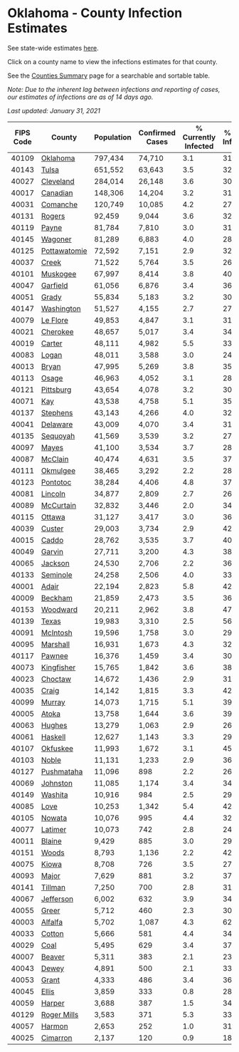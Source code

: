 # Oklahoma - County Infection Estimates

See state-wide estimates [here](/infections/us-ok).

Click on a county name to view the infections estimates for that county.

See the [Counties Summary](/infections/summary-counties) page for a searchable and sortable table.

*Note: Due to the inherent lag between infections and reporting of cases, our estimates of infections are as of 14 days ago.*

*Last updated: January 31, 2021*

|   FIPS Code |                       County |   Population |   Confirmed Cases |   % Currently Infected |   % Total Infected |
|-------------|------------------------------|--------------|-------------------|------------------------|--------------------|
|       40109 |         [Oklahoma](oklahoma) |      797,434 |            74,710 |                    3.1 |               31.2 |
|       40143 |               [Tulsa](tulsa) |      651,552 |            63,643 |                    3.5 |               32.4 |
|       40027 |       [Cleveland](cleveland) |      284,014 |            26,148 |                    3.6 |               30.7 |
|       40017 |         [Canadian](canadian) |      148,306 |            14,204 |                    3.2 |               31.5 |
|       40031 |         [Comanche](comanche) |      120,749 |            10,085 |                    4.2 |               27.1 |
|       40131 |             [Rogers](rogers) |       92,459 |             9,044 |                    3.6 |               32.0 |
|       40119 |               [Payne](payne) |       81,784 |             7,810 |                    3.0 |               31.5 |
|       40145 |           [Wagoner](wagoner) |       81,289 |             6,883 |                    4.0 |               28.0 |
|       40125 | [Pottawatomie](pottawatomie) |       72,592 |             7,151 |                    2.9 |               32.3 |
|       40037 |               [Creek](creek) |       71,522 |             5,764 |                    3.5 |               26.8 |
|       40101 |         [Muskogee](muskogee) |       67,997 |             8,414 |                    3.8 |               40.7 |
|       40047 |         [Garfield](garfield) |       61,056 |             6,876 |                    3.4 |               36.6 |
|       40051 |               [Grady](grady) |       55,834 |             5,183 |                    3.2 |               30.5 |
|       40147 |     [Washington](washington) |       51,527 |             4,155 |                    2.7 |               27.5 |
|       40079 |         [Le Flore](le-flore) |       49,853 |             4,847 |                    3.1 |               31.3 |
|       40021 |         [Cherokee](cherokee) |       48,657 |             5,017 |                    3.4 |               34.1 |
|       40019 |             [Carter](carter) |       48,111 |             4,982 |                    5.5 |               33.4 |
|       40083 |               [Logan](logan) |       48,011 |             3,588 |                    3.0 |               24.4 |
|       40013 |               [Bryan](bryan) |       47,995 |             5,269 |                    3.8 |               35.8 |
|       40113 |               [Osage](osage) |       46,963 |             4,052 |                    3.1 |               28.8 |
|       40121 |       [Pittsburg](pittsburg) |       43,654 |             4,078 |                    3.2 |               30.5 |
|       40071 |                   [Kay](kay) |       43,538 |             4,758 |                    5.1 |               35.9 |
|       40137 |         [Stephens](stephens) |       43,143 |             4,266 |                    4.0 |               32.1 |
|       40041 |         [Delaware](delaware) |       43,009 |             4,070 |                    3.4 |               31.4 |
|       40135 |         [Sequoyah](sequoyah) |       41,569 |             3,539 |                    3.2 |               27.8 |
|       40097 |               [Mayes](mayes) |       41,100 |             3,534 |                    3.7 |               28.1 |
|       40087 |           [McClain](mcclain) |       40,474 |             4,631 |                    3.5 |               37.3 |
|       40111 |         [Okmulgee](okmulgee) |       38,465 |             3,292 |                    2.2 |               28.4 |
|       40123 |         [Pontotoc](pontotoc) |       38,284 |             4,406 |                    4.8 |               37.2 |
|       40081 |           [Lincoln](lincoln) |       34,877 |             2,809 |                    2.7 |               26.3 |
|       40089 |       [McCurtain](mccurtain) |       32,832 |             3,446 |                    2.0 |               34.9 |
|       40115 |             [Ottawa](ottawa) |       31,127 |             3,417 |                    3.0 |               36.6 |
|       40039 |             [Custer](custer) |       29,003 |             3,734 |                    2.9 |               42.1 |
|       40015 |               [Caddo](caddo) |       28,762 |             3,535 |                    3.7 |               40.6 |
|       40049 |             [Garvin](garvin) |       27,711 |             3,200 |                    4.3 |               38.0 |
|       40065 |           [Jackson](jackson) |       24,530 |             2,706 |                    2.2 |               36.9 |
|       40133 |         [Seminole](seminole) |       24,258 |             2,506 |                    4.0 |               33.6 |
|       40001 |               [Adair](adair) |       22,194 |             2,823 |                    5.8 |               42.0 |
|       40009 |           [Beckham](beckham) |       21,859 |             2,473 |                    3.5 |               36.6 |
|       40153 |         [Woodward](woodward) |       20,211 |             2,962 |                    3.8 |               47.9 |
|       40139 |               [Texas](texas) |       19,983 |             3,310 |                    2.5 |               56.1 |
|       40091 |         [McIntosh](mcintosh) |       19,596 |             1,758 |                    3.0 |               29.4 |
|       40095 |         [Marshall](marshall) |       16,931 |             1,673 |                    4.3 |               32.0 |
|       40117 |             [Pawnee](pawnee) |       16,376 |             1,459 |                    3.4 |               30.3 |
|       40073 |     [Kingfisher](kingfisher) |       15,765 |             1,842 |                    3.6 |               38.4 |
|       40023 |           [Choctaw](choctaw) |       14,672 |             1,436 |                    2.9 |               31.9 |
|       40035 |               [Craig](craig) |       14,142 |             1,815 |                    3.3 |               42.1 |
|       40099 |             [Murray](murray) |       14,073 |             1,715 |                    5.1 |               39.3 |
|       40005 |               [Atoka](atoka) |       13,758 |             1,644 |                    3.6 |               39.1 |
|       40063 |             [Hughes](hughes) |       13,279 |             1,063 |                    2.9 |               26.1 |
|       40061 |           [Haskell](haskell) |       12,627 |             1,143 |                    3.3 |               29.6 |
|       40107 |         [Okfuskee](okfuskee) |       11,993 |             1,672 |                    3.1 |               45.1 |
|       40103 |               [Noble](noble) |       11,131 |             1,233 |                    2.9 |               36.7 |
|       40127 |     [Pushmataha](pushmataha) |       11,096 |               898 |                    2.2 |               26.3 |
|       40069 |         [Johnston](johnston) |       11,085 |             1,174 |                    3.4 |               34.4 |
|       40149 |           [Washita](washita) |       10,916 |               984 |                    2.5 |               29.4 |
|       40085 |                 [Love](love) |       10,253 |             1,342 |                    5.4 |               42.8 |
|       40105 |             [Nowata](nowata) |       10,076 |               995 |                    4.4 |               32.9 |
|       40077 |           [Latimer](latimer) |       10,073 |               742 |                    2.8 |               24.2 |
|       40011 |             [Blaine](blaine) |        9,429 |               885 |                    3.0 |               29.9 |
|       40151 |               [Woods](woods) |        8,793 |             1,136 |                    2.2 |               42.4 |
|       40075 |               [Kiowa](kiowa) |        8,708 |               726 |                    3.5 |               27.3 |
|       40093 |               [Major](major) |        7,629 |               881 |                    3.2 |               37.6 |
|       40141 |           [Tillman](tillman) |        7,250 |               700 |                    2.8 |               31.6 |
|       40067 |       [Jefferson](jefferson) |        6,002 |               632 |                    3.9 |               34.2 |
|       40055 |               [Greer](greer) |        5,712 |               460 |                    2.3 |               30.5 |
|       40003 |           [Alfalfa](alfalfa) |        5,702 |             1,087 |                    4.3 |               62.0 |
|       40033 |             [Cotton](cotton) |        5,666 |               581 |                    4.4 |               34.0 |
|       40029 |                 [Coal](coal) |        5,495 |               629 |                    3.4 |               37.4 |
|       40007 |             [Beaver](beaver) |        5,311 |               383 |                    2.1 |               23.6 |
|       40043 |               [Dewey](dewey) |        4,891 |               500 |                    2.1 |               33.7 |
|       40053 |               [Grant](grant) |        4,333 |               486 |                    3.4 |               36.9 |
|       40045 |               [Ellis](ellis) |        3,859 |               333 |                    0.8 |               28.6 |
|       40059 |             [Harper](harper) |        3,688 |               387 |                    1.5 |               34.5 |
|       40129 |   [Roger Mills](roger-mills) |        3,583 |               371 |                    5.3 |               33.4 |
|       40057 |             [Harmon](harmon) |        2,653 |               252 |                    1.0 |               31.7 |
|       40025 |         [Cimarron](cimarron) |        2,137 |               120 |                    0.9 |               18.5 |